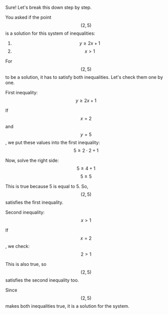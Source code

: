 Sure! Let's break this down step by step.

You asked if the point $$(2, 5)$$ is a solution for this system of inequalities:
1. $$y \geq 2x + 1$$
2. $$x > 1$$

For $$(2, 5)$$ to be a solution, it has to satisfy both inequalities. Let's check them one by one.

First inequality: $$y \geq 2x + 1$$

If $$x = 2$$ and $$y = 5$$, we put these values into the first inequality:
$$5 \geq 2 \cdot 2 + 1$$

Now, solve the right side:
$$5 \geq 4 + 1$$
$$5 \geq 5$$

This is true because 5 is equal to 5. So, $$(2, 5)$$ satisfies the first inequality.

Second inequality: $$x > 1$$

If $$x = 2$$, we check:
$$2 > 1$$

This is also true, so $$(2, 5)$$ satisfies the second inequality too.

Since $$(2, 5)$$ makes both inequalities true, it is a solution for the system.